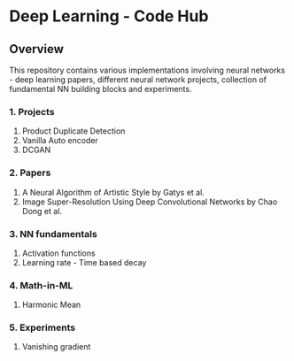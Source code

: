 # Deep Learning - Code Hub

## Overview
This repository contains various implementations involving neural networks - deep learning papers, different neural network projects, collection of fundamental NN building blocks and experiments.


### 1. Projects
1. Product Duplicate Detection
2. Vanilla Auto encoder
3. DCGAN

### 2. Papers
1. A Neural Algorithm of Artistic Style by Gatys et al.
2. Image Super-Resolution Using Deep Convolutional Networks by Chao Dong et al.

### 3. NN fundamentals
1. Activation functions
2. Learning rate - Time based decay

### 4. Math-in-ML
1. Harmonic Mean

### 5. Experiments
1. Vanishing gradient
